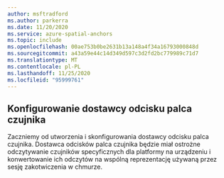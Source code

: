 ```yaml
---
author: msftradford
ms.author: parkerra
ms.date: 11/20/2020
ms.service: azure-spatial-anchors
ms.topic: include
ms.openlocfilehash: 00ae753b0be2631b13a148a4f34a16793000848d
ms.sourcegitcommit: a43a59e44c14d349d597c3d2fd2bc779989c71d7
ms.translationtype: MT
ms.contentlocale: pl-PL
ms.lasthandoff: 11/25/2020
ms.locfileid: "95999761"
---
```

## <a name="configure-the-sensor-fingerprint-provider"></a>Konfigurowanie dostawcy odcisku palca czujnika

Zaczniemy od utworzenia i skonfigurowania dostawcy odcisku palca czujnika. Dostawca odcisków palca czujnika będzie miał ostrożne odczytywanie czujników specyficznych dla platformy na urządzeniu i konwertowanie ich odczytów na wspólną reprezentację używaną przez sesję zakotwiczenia w chmurze.